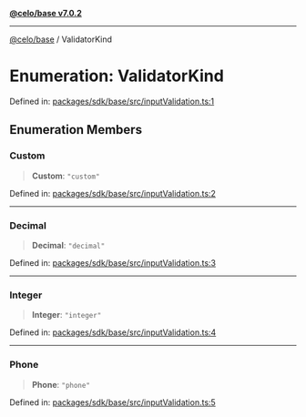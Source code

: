 [**@celo/base v7.0.2**](../README.md)

***

[@celo/base](../README.md) / ValidatorKind

# Enumeration: ValidatorKind

Defined in: [packages/sdk/base/src/inputValidation.ts:1](https://github.com/celo-org/developer-tooling/blob/master/packages/sdk/base/src/inputValidation.ts#L1)

## Enumeration Members

### Custom

> **Custom**: `"custom"`

Defined in: [packages/sdk/base/src/inputValidation.ts:2](https://github.com/celo-org/developer-tooling/blob/master/packages/sdk/base/src/inputValidation.ts#L2)

***

### Decimal

> **Decimal**: `"decimal"`

Defined in: [packages/sdk/base/src/inputValidation.ts:3](https://github.com/celo-org/developer-tooling/blob/master/packages/sdk/base/src/inputValidation.ts#L3)

***

### Integer

> **Integer**: `"integer"`

Defined in: [packages/sdk/base/src/inputValidation.ts:4](https://github.com/celo-org/developer-tooling/blob/master/packages/sdk/base/src/inputValidation.ts#L4)

***

### Phone

> **Phone**: `"phone"`

Defined in: [packages/sdk/base/src/inputValidation.ts:5](https://github.com/celo-org/developer-tooling/blob/master/packages/sdk/base/src/inputValidation.ts#L5)
